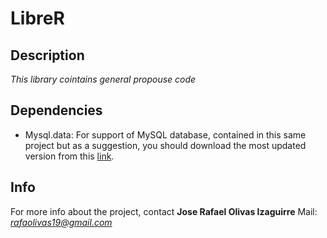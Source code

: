 # LibreR #

## Description ##
 
*This library cointains general propouse code*

## Dependencies ##

* Mysql.data: For support of MySQL database, contained in this same project 
	but as a suggestion, you should download the most updated version from 
	this [link](http://dev.mysql.com/downloads/connector/net/1.0.html). 

## Info ##
For more info about the project, contact **Jose Rafael Olivas Izaguirre**
Mail: *rafaolivas19@gmail.com*